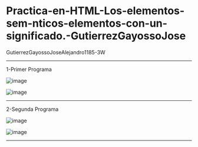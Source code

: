 # Practica-en-HTML-Los-elementos-sem-nticos-elementos-con-un-significado.-GutierrezGayossoJose
GutierrezGayossoJoseAlejandro1185-3W

-------------------------------

1-Primer Programa

![image](https://github.com/user-attachments/assets/564b75f9-c5df-4ebb-830f-786774a3059f)

![image](https://github.com/user-attachments/assets/ba5c877f-9911-4515-9a6f-24f012891c46)

-------------------------------

2-Segunda Programa 

![image](https://github.com/user-attachments/assets/4837c5fc-2018-47ff-8c7a-95a731acbdf9)

![image](https://github.com/user-attachments/assets/e76d624f-a38d-4e0c-bfec-85d0afb97b83)

----------------------------------







































